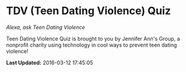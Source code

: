 # TDV (Teen Dating Violence) Quiz
*Alexa, ask Teen Dating Violence*

Teen Dating Violence Quiz is brought to you by Jennifer Ann's Group, a nonprofit charity  using technology in cool ways to prevent teen dating violence!

**Last Updated:** 2016-03-12 17:45:05